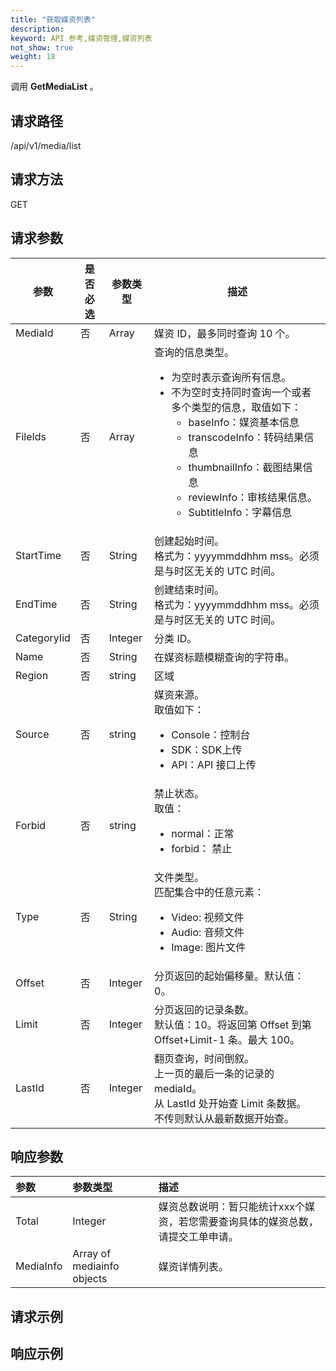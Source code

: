 ```yaml
---
title: "获取媒资列表"
description: 
keyword: API 参考,媒资管理,媒资列表
not_show: true
weight: 18
---
```


调用 **GetMediaList** 。

## 请求路径

/api/v1/media/list

## 请求方法

GET

## 请求参数

| 参数        | 是否必选 | 参数类型 | 描述                                                         |
| ----------- | -------- | -------- | ------------------------------------------------------------ |
| MediaId     | 否       | Array    | 媒资 ID，最多同时查询 10 个。<!--是否需要待确认-->           |
| FileIds     | 否       | Array    | 查询的信息类型。<br/><ul><li>为空时表示查询所有信息。</li><li>不为空时支持同时查询一个或者多个类型的信息，取值如下：<ul><li>baseInfo：媒资基本信息</li><li>transcodeInfo：转码结果信息</li><li>thumbnailInfo：截图结果信息</li><li>reviewInfo：审核结果信息。</li><li>SubtitleInfo：字幕信息</li></ul> |
| StartTime   | 否       | String   | 创建起始时间。<br/>格式为：yyyymmddhhm mss。必须是与时区无关的 UTC 时间。<!--是否需要待确认--> |
| EndTime     | 否       | String   | 创建结束时间。<br/>格式为：yyyymmddhhm mss。必须是与时区无关的 UTC 时间。<!--是否需要待确认--> |
| CategoryIid | 否       | Integer  | 分类 ID。<!--是否需要待确认-->                               |
| Name        | 否       | String   | 在媒资标题模糊查询的字符串。                                 |
| Region      | 否       | string   | 区域<!--是否需要待确认-->                                    |
| Source      | 否       | string   | 媒资来源。<br/>取值如下：<ul><li>Console：控制台</li><li>SDK：SDK上传</li><li>API：API 接口上传</li></ul> |
| Forbid      | 否       | string   | 禁止状态。<br/>取值：<ul><li>normal：正常</li><li>forbid： 禁止</li></ul> |
| Type        | 否       | String   | 文件类型。<br/>匹配集合中的任意元素：<ul><li> Video: 视频文件</li><li>Audio: 音频文件</li><li>Image: 图片文件</li></ul> |
| Offset      | 否       | Integer  | 分页返回的起始偏移量。默认值：0。 <!--是否需要待确认-->      |
| Limit       | 否       | Integer  | 分页返回的记录条数。<br/>默认值：10。将返回第 Offset 到第 Offset+Limit-1 条。最大 100。 |
| LastId      | 否       | Integer  | 翻页查询，时间倒叙。<br/>上一页的最后一条的记录的 mediaId。<br/>从 LastId  处开始查 Limit 条数据。  <br/>不传则默认从最新数据开始查。<br/> |



## 响应参数

| 参数      | 参数类型                   | 描述                                                         |
| :-------- | :------------------------- | :----------------------------------------------------------- |
| Total     | Integer                    | 媒资总数说明：暂只能统计xxx个媒资，若您需要查询具体的媒资总数，请提交工单申请。  <!--待确认--> |
| MediaInfo | Array of mediainfo objects | 媒资详情列表。                                               |

## 请求示例



## 响应示例

